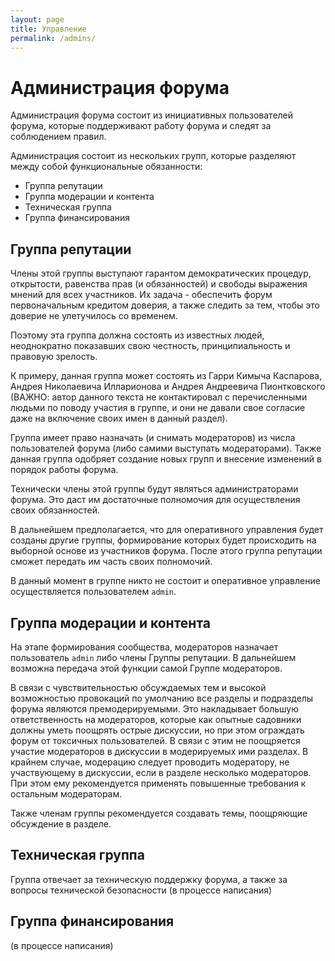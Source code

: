 ```yaml
---
layout: page
title: Управление
permalink: /admins/
---
```

# Администрация форума

Администрация форума состоит из инициативных пользователей форума, которые поддерживают работу форума и следят за соблюдением правил.

Администрация состоит из нескольких групп, которые разделяют между собой функциональные обязанности:

* Группа репутации
* Группа модерации и контента
* Техническая группа
* Группа финансирования

## Группа репутации
Члены этой группы выступают гарантом демократических процедур, открытости, равенства прав (и обязанностей) и свободы выражения мнений для всех участников. Их задача - обеспечить форум первоначальным кредитом доверия, а также следить за тем, чтобы это доверие не улетучилось со временем. 

Поэтому эта группа должна состоять из известных людей, неоднократно показавших свою честность, принципиальность и правовую зрелость.

К примеру, данная группа может состоять из Гарри Кимыча Каспарова, Андрея Николаевича Илларионова и Андрея Андреевича Пионтковского (ВАЖНО: автор данного текста не контактировал с перечисленными людьми по поводу участия в группе, и они не давали свое согласие даже на включение своих имен в данный раздел). 

Группа имеет право назначать (и снимать модераторов) из числа пользователей форума (либо самими выступать модераторами). Также данная группа одобряет создание новых групп и внесение изменений в порядок работы форума. 

Технически члены этой группы будут являться администраторами форума. Это даст им достаточные полномочия для осуществления своих обязанностей. 

В дальнейшем предполагается, что для оперативного управления будет созданы другие группы, формирование которых будет происходить на выборной основе из участников форума. После этого группа репутации сможет передать им часть своих полномочий. 

В данный момент в группе никто не состоит и оперативное управление осуществляется пользователем `admin`. 

## Группа модерации и контента
На этапе формирования сообщества, модераторов назначает пользователь `admin` либо члены Группы репутации. В дальнейшем возможна передача этой функции самой Группе модераторов.

В связи с чувствительностью обсуждаемых тем и высокой возможностью провокаций по умолчанию все разделы и подразделы форума являются премодерируемыми. Это накладывает большую ответственность на модераторов, которые как опытные садовники должны уметь поощрять острые дискуссии, но при этом ограждать форум от токсичных пользователей. В связи с этим не поощряется участие модераторов в дискуссии в модерируемых ими разделах. В крайнем случае, модерацию следует проводить модератору, не участвующему в дискуссии, если в разделе несколько модераторов. При этом ему рекомендуется применять повышенные требования к остальным модераторам. 

Также членам группы рекомендуется создавать темы, поощряющие обсуждение в разделе. 

## Техническая группа
Группа отвечает за техническую поддержку форума, а также за вопросы технической безопасности
(в процессе написания)


## Группа финансирования
(в процессе написания)
